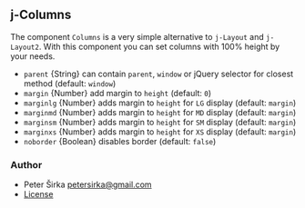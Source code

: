 ## j-Columns

The component `Columns` is a very simple alternative to `j-Layout` and `j-Layout2`. With this component you can set columns with 100% height by your needs.

- `parent` {String} can contain `parent`, `window` or jQuery selector for closest method (default: `window`)
- `margin` {Number} add margin to `height` (default: `0`)
- `marginlg` {Number} adds margin to `height` for `LG` display (default: `margin`)
- `marginmd` {Number} adds margin to `height` for `MD` display (default: `margin`)
- `marginsm` {Number} adds margin to `height` for `SM` display (default: `margin`)
- `marginxs` {Number} adds margin to `height` for `XS` display (default: `margin`)
- `noborder` {Boolean} disables border (default: `false`)


### Author

- Peter Širka <petersirka@gmail.com>
- [License](https://www.totaljs.com/license/)